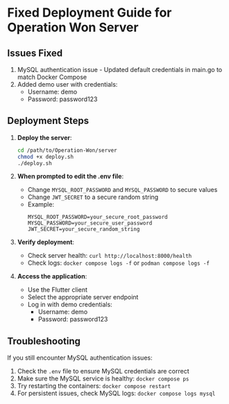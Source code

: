 # Fixed Deployment Guide for Operation Won Server

## Issues Fixed
1. MySQL authentication issue - Updated default credentials in main.go to match Docker Compose
2. Added demo user with credentials:
   - Username: demo
   - Password: password123

## Deployment Steps

1. **Deploy the server**:
   ```bash
   cd /path/to/Operation-Won/server
   chmod +x deploy.sh
   ./deploy.sh
   ```

2. **When prompted to edit the .env file**:
   - Change `MYSQL_ROOT_PASSWORD` and `MYSQL_PASSWORD` to secure values
   - Change `JWT_SECRET` to a secure random string
   - Example:
     ```
     MYSQL_ROOT_PASSWORD=your_secure_root_password
     MYSQL_PASSWORD=your_secure_user_password
     JWT_SECRET=your_secure_random_string
     ```

3. **Verify deployment**:
   - Check server health: `curl http://localhost:8000/health`
   - Check logs: `docker compose logs -f` or `podman compose logs -f`

4. **Access the application**:
   - Use the Flutter client
   - Select the appropriate server endpoint
   - Log in with demo credentials:
     - Username: demo
     - Password: password123

## Troubleshooting

If you still encounter MySQL authentication issues:

1. Check the `.env` file to ensure MySQL credentials are correct
2. Make sure the MySQL service is healthy: `docker compose ps`
3. Try restarting the containers: `docker compose restart`
4. For persistent issues, check MySQL logs: `docker compose logs mysql`
